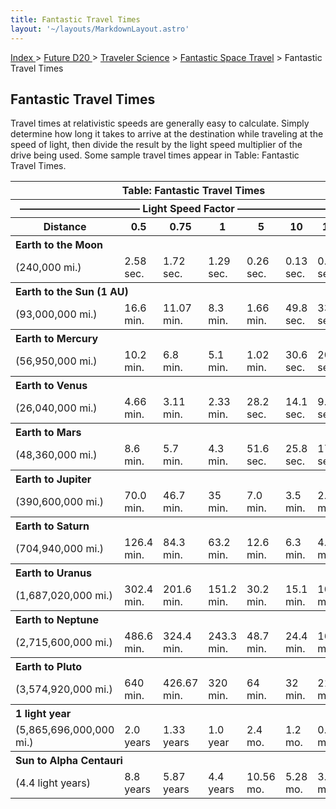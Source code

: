```yaml
---
title: Fantastic Travel Times
layout: '~/layouts/MarkdownLayout.astro'
---
```


[ Index ](/) > [ Future D20 ](/future.d20.srd) > [Traveler Science](/future.d20.srd/traveler.science) > [Fantastic Space Travel](/future.d20.srd/traveler.science/fantastic.space.travel) > Fantastic Travel Times

## Fantastic Travel Times

Travel times at relativistic speeds are generally easy to calculate. Simply
determine how long it takes to arrive at the destination while traveling at
the speed of light, then divide the result by the light speed multiplier of
the drive being used. Some sample travel times appear in Table: Fantastic
Travel Times.


<table> <tr><th colspan="8">Table: Fantastic Travel Times</th></tr> <tr><th colspan="8">———————————— Light Speed Factor —————————————</th></tr> <tr><th>Distance</th><th>0.5</th><th>0.75</th><th>1</th><th>5</th><th>10</th><th>15</th><th>25</th></tr> <tr><th colspan="8" style="text-align: left">Earth to the Moon</th></tr> <tr><td>(240,000 mi.)</td><td>2.58 sec.</td><td>1.72 sec.</td><td>1.29 sec.</td><td>0.26 sec.</td><td>0.13 sec.</td><td>0.09 sec.</td><td>0.05 sec.</td></tr> <tr><th colspan="8" style="text-align: left">Earth to the Sun (1 AU)</th></tr> <tr><td>(93,000,000 mi.)</td><td>16.6 min.</td><td>11.07 min.</td><td>8.3 min.</td><td>1.66 min.</td><td>49.8 sec.</td><td>33.2 sec.</td><td>19.9 sec.</td></tr> <tr><th colspan="8" style="text-align: left">Earth to Mercury</th></tr> <tr><td>(56,950,000 mi.)</td><td>10.2 min.</td><td>6.8 min.</td><td>5.1 min.</td><td>1.02 min.</td><td>30.6 sec.</td><td>20.4 sec.</td><td>12.2 sec.</td></tr> <tr><th colspan="8" style="text-align: left">Earth to Venus</th></tr> <tr><td>(26,040,000 mi.)</td><td>4.66 min.</td><td>3.11 min.</td><td>2.33 min.</td><td>28.2 sec.</td><td>14.1 sec.</td><td>9.4 sec.</td><td>5.6 sec.</td></tr> <tr><th colspan="8" style="text-align: left">Earth to Mars</th></tr> <tr><td>(48,360,000 mi.)</td><td>8.6 min.</td><td>5.7 min.</td><td>4.3 min.</td><td>51.6 sec.</td><td>25.8 sec.</td><td>17.2 sec.</td><td>10.3 sec.</td></tr> <tr><th colspan="8" style="text-align: left">Earth to Jupiter</th></tr> <tr><td>(390,600,000 mi.)</td><td>70.0 min.</td><td>46.7 min.</td><td>35 min.</td><td>7.0 min.</td><td>3.5 min.</td><td>2.3 min.</td><td>1.4 min.</td></tr> <tr><th colspan="8" style="text-align: left">Earth to Saturn</th></tr> <tr><td>(704,940,000 mi.)</td><td>126.4 min.</td><td>84.3 min.</td><td>63.2 min.</td><td>12.6 min.</td><td>6.3 min.</td><td>4.2 min.</td><td>2.5 min.</td></tr> <tr><th colspan="8" style="text-align: left">Earth to Uranus</th></tr> <tr><td>(1,687,020,000 mi.)</td><td>302.4 min.</td><td>201.6 min.</td><td>151.2 min.</td><td>30.2 min.</td><td>15.1 min.</td><td>10.1 min.</td><td>6.05 min.</td></tr> <tr><th colspan="8" style="text-align: left">Earth to Neptune</th></tr> <tr><td>(2,715,600,000 mi.)</td><td>486.6 min.</td><td>324.4 min.</td><td>243.3 min.</td><td>48.7 min.</td><td>24.4 min.</td><td>16.2 min.</td><td>9.7 min.</td></tr> <tr><th colspan="8" style="text-align: left">Earth to Pluto</th></tr> <tr><td>(3,574,920,000 mi.)</td><td>640 min.</td><td>426.67 min.</td><td>320 min.</td><td>64 min.</td><td>32 min.</td><td>21.3 min.</td><td>12.8 min.</td></tr> <tr><th colspan="8" style="text-align: left">1 light year</th></tr> <tr><td>(5,865,696,000,000 mi.)</td><td>2.0 years</td><td>1.33 years</td><td>1.0 year</td><td>2.4 mo.</td><td>1.2 mo.</td><td>0.8 mo.</td><td>0.48 mo.</td></tr> <tr><th colspan="8" style="text-align: left">Sun to Alpha Centauri</th></tr> <tr><td>(4.4 light years)</td><td>8.8 years</td><td>5.87 years</td><td>4.4 years</td><td>10.56 mo.</td><td>5.28 mo.</td><td>3.53 mo.</td><td>2.1 mo.</td></tr> </table>



